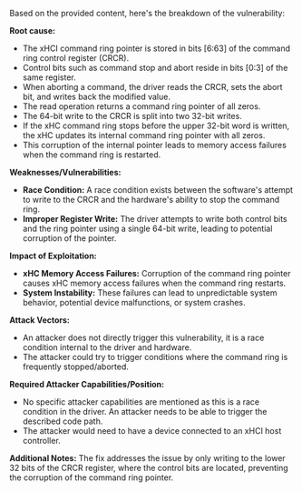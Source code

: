 Based on the provided content, here's the breakdown of the vulnerability:

**Root cause:**

- The xHCI command ring pointer is stored in bits [6:63] of the command ring control register (CRCR).
- Control bits such as command stop and abort reside in bits [0:3] of the same register.
- When aborting a command, the driver reads the CRCR, sets the abort bit, and writes back the modified value.
- The read operation returns a command ring pointer of all zeros.
- The 64-bit write to the CRCR is split into two 32-bit writes.
- If the xHC command ring stops before the upper 32-bit word is written, the xHC updates its internal command ring pointer with all zeros.
- This corruption of the internal pointer leads to memory access failures when the command ring is restarted.

**Weaknesses/Vulnerabilities:**

- **Race Condition:** A race condition exists between the software's attempt to write to the CRCR and the hardware's ability to stop the command ring.
- **Improper Register Write:** The driver attempts to write both control bits and the ring pointer using a single 64-bit write, leading to potential corruption of the pointer.

**Impact of Exploitation:**

- **xHC Memory Access Failures:** Corruption of the command ring pointer causes xHC memory access failures when the command ring restarts.
- **System Instability:** These failures can lead to unpredictable system behavior, potential device malfunctions, or system crashes.

**Attack Vectors:**

- An attacker does not directly trigger this vulnerability, it is a race condition internal to the driver and hardware.
- The attacker could try to trigger conditions where the command ring is frequently stopped/aborted.

**Required Attacker Capabilities/Position:**

- No specific attacker capabilities are mentioned as this is a race condition in the driver. An attacker needs to be able to trigger the described code path.
- The attacker would need to have a device connected to an xHCI host controller.

**Additional Notes:**
The fix addresses the issue by only writing to the lower 32 bits of the CRCR register, where the control bits are located, preventing the corruption of the command ring pointer.